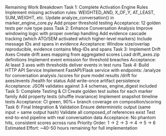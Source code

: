 Remaining Work Breakdown
Task 1: Complete Activation Engine Rules
Implement missing activation rules: WEIGHTED_AND, X_OF_Y, AT_LEAST, SUM_WEIGHT, etc.
Update analyze_conversation() in marker_engine_core.py
Add proper threshold testing
Acceptance: 12 golden tests per rule type pass
Task 2: Enhance Conversation Analysis
Improve windowing logic with proper overlap handling
Add evidence cascade tracking (which ATO/SEM activated which higher-level markers)
Include message IDs and spans in evidence
Acceptance: Window size/overlap reproducible, evidence contains Msg-IDs and spans
Task 3: Implement Drift Axes
Create drift axes mapping from aggregated scores
Load drift_axes.zip definitions
Implement event emission for threshold breaches
Acceptance: At least 3 axes with thresholds deliver events in test runs
Task 4: Build HTTP API Service
Implement FastAPI/Flask service with endpoints:
/analyze for conversation analysis
/scores for pure model results
/drift for axes/events
/health for status
Add write-once artifact persistence
Acceptance: JSON validates against 3.4 schemas, engine_digest included
Task 5: Complete Testing & CI
Create golden test suites for each marker family
Add property tests (shuffle invariance)
Implement snapshot timeline tests
Acceptance: CI green, 90%+ branch coverage on composition/scoring
Task 6: Final Integration & Validation
Ensure deterministic output (same input = same output hash)
Validate all composed_of references exist
Test end-to-end pipeline with real conversation data
Acceptance: No phantom hits, consistent scores across runs
Priority Order: 1 → 2 → 3 → 4 → 5 → 6 Estimated Effort: ~40-50 hours remaining for full implementation